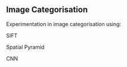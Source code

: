 ## Image Categorisation

Experimentation in image categorisation using:

SIFT

Spatial Pyramid

CNN
